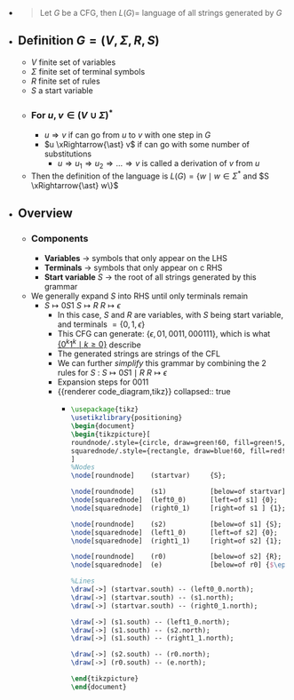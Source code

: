 - > Let $G$ be a CFG, then $L(G) =$ language of all strings generated by $G$
- ## Definition $G = (V, \Sigma, R, S)$
	- $V$ finite set of variables
	- $\Sigma$ finite set of terminal symbols
	- $R$ finite set of rules
	- $S$ a start variable
	- ### For $u, v \in (V \cup \Sigma)^\ast$
		- $u \Rightarrow v$ if can go from $u$ to $v$ with one step in $G$
		- $u \xRightarrow{\ast} v$ if can go with some number of substitutions
			- $u \Rightarrow u_1 \Rightarrow u_2 \Rightarrow \dots \Rightarrow v$ is called a derivation of $v$ from $u$
	- Then the definition of the language is $L(G) = \{w \mid w \in \Sigma^\ast$ and $S \xRightarrow{\ast} w\}$
- ## Overview
	- ### Components
		- **Variables** -> symbols that only appear on the LHS
		- **Terminals** -> symbols that only appear on c RHS
		- **Start variable** $S$ -> the root of all strings generated by this grammar
	- We generally expand $S$ into RHS until only terminals remain
		- $S \mapsto 0S1$
		  $S \mapsto R$
		  $R \mapsto \epsilon$
			- In this case, $S$ and $R$ are variables, with $S$ being start variable, and terminals $= \{0, 1, \epsilon\}$
			- This CFG can generate: $\{\epsilon, 01, 0011, 000111\}$, which is what [$\{0^k1^k \mid k \geq 0\}$](((65a173fb-af9f-49f8-9269-c92c2df58776))) describe
			- The generated strings are strings of the CFL
			- We can further *simplify* this grammar  by combining the 2 rules for $S$ :
			  $S \mapsto 0S1 \mid R$
			  $R \mapsto \epsilon$
			- Expansion steps for $0011$
			- {{renderer code_diagram,tikz}}
			  collapsed:: true
				- ```tikz
				  \usepackage{tikz}
				  \usetikzlibrary{positioning}
				  \begin{document}
				  \begin{tikzpicture}[
				  roundnode/.style={circle, draw=green!60, fill=green!5, very thick, minimum size=7mm},
				  squarednode/.style={rectangle, draw=blue!60, fill=red!5, very thick, minimum size=5mm},
				  ]
				  %Nodes
				  \node[roundnode]    (startvar)     {S};
				  
				  \node[roundnode]    (s1)           [below=of startvar] {S};
				  \node[squarednode]  (left0_0)      [left=of s1] {0};
				  \node[squarednode]  (right0_1)     [right=of s1 ] {1};
				  
				  \node[roundnode]    (s2)           [below=of s1] {S};
				  \node[squarednode]  (left1_0)      [left=of s2] {0};
				  \node[squarednode]  (right1_1)     [right=of s2] {1};
				  
				  \node[roundnode]    (r0)           [below=of s2] {R};
				  \node[squarednode]  (e)            [below=of r0] {$\epsilon$};
				  
				  %Lines
				  \draw[->] (startvar.south) -- (left0_0.north);
				  \draw[->] (startvar.south) -- (s1.north);
				  \draw[->] (startvar.south) -- (right0_1.north);
				  
				  \draw[->] (s1.south) -- (left1_0.north);
				  \draw[->] (s1.south) -- (s2.north);
				  \draw[->] (s1.south) -- (right1_1.north);
				  
				  \draw[->] (s2.south) -- (r0.north);
				  \draw[->] (r0.south) -- (e.north);
				  
				  \end{tikzpicture}
				  \end{document}
				  
				  ```